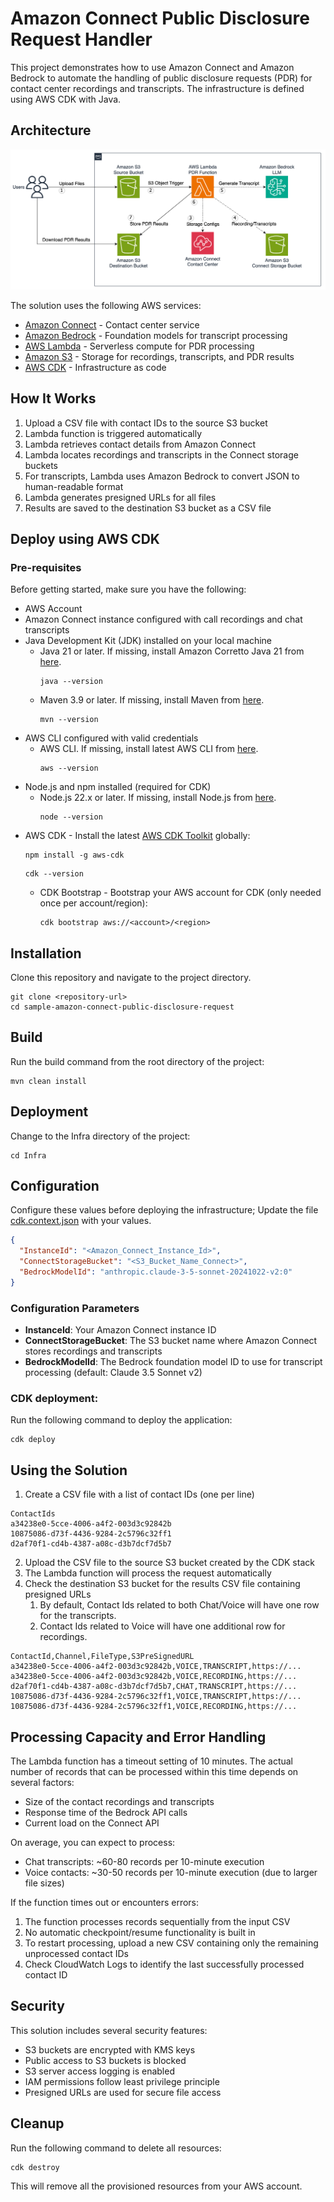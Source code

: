 # Amazon Connect Public Disclosure Request Handler

This project demonstrates how to use Amazon Connect and Amazon Bedrock to automate the handling of public disclosure
requests (PDR) for contact center recordings and transcripts. The infrastructure is defined using AWS CDK with Java.

## Architecture

![Architecture Diagram](images/sample-amazon-connect-public-disclosure-request.png)

The solution uses the following AWS services:

- [Amazon Connect](https://docs.aws.amazon.com/connect/latest/adminguide/what-is-amazon-connect.html) - Contact center
  service
- [Amazon Bedrock](https://docs.aws.amazon.com/bedrock/latest/userguide/what-is-bedrock.html) - Foundation models for
  transcript processing
- [AWS Lambda](https://docs.aws.amazon.com/lambda/latest/dg/welcome.html) - Serverless compute for PDR processing
- [Amazon S3](https://docs.aws.amazon.com/AmazonS3/latest/userguide/Welcome.html) - Storage for recordings, transcripts,
  and PDR results
- [AWS CDK](https://docs.aws.amazon.com/cdk/v2/guide/home.html) - Infrastructure as code

## How It Works

1. Upload a CSV file with contact IDs to the source S3 bucket
2. Lambda function is triggered automatically
3. Lambda retrieves contact details from Amazon Connect
4. Lambda locates recordings and transcripts in the Connect storage buckets
5. For transcripts, Lambda uses Amazon Bedrock to convert JSON to human-readable format
6. Lambda generates presigned URLs for all files
7. Results are saved to the destination S3 bucket as a CSV file

## Deploy using AWS CDK

### Pre-requisites

Before getting started, make sure you have the following:

- AWS Account
- Amazon Connect instance configured with call recordings and chat transcripts
- Java Development Kit (JDK) installed on your local machine
    - Java 21 or later. If missing, install Amazon Corretto Java 21
      from [here](https://docs.aws.amazon.com/corretto/latest/corretto-21-ug/what-is-corretto-21.html).
      ```shell
      java --version
      ```
    - Maven 3.9 or later. If missing, install Maven from [here](https://maven.apache.org/download.cgi).
      ```shell
      mvn --version
      ```
- AWS CLI configured with valid credentials
    - AWS CLI. If missing, install latest AWS CLI
      from [here](https://docs.aws.amazon.com/cli/latest/userguide/install-cliv2.html).
      ```shell
      aws --version
      ```
- Node.js and npm installed (required for CDK)
    - Node.js 22.x or later. If missing, install Node.js from [here](https://nodejs.org/en/download/).
      ```shell
      node --version
      ```
- AWS CDK - Install the latest [AWS CDK Toolkit](https://docs.aws.amazon.com/cdk/v2/guide/cli.html) globally:
  ```shell
  npm install -g aws-cdk
  ```
  ```shell
  cdk --version
  ```
    - CDK Bootstrap - Bootstrap your AWS account for CDK (only needed once per account/region):
      ```shell
      cdk bootstrap aws://<account>/<region>
      ```

## Installation

Clone this repository and navigate to the project directory.

```shell
git clone <repository-url>
cd sample-amazon-connect-public-disclosure-request
```

## Build

Run the build command from the root directory of the project:

```shell
mvn clean install
```

## Deployment

Change to the Infra directory of the project:

```shell
cd Infra
```

## Configuration

Configure these values before deploying the infrastructure; Update the file [cdk.context.json](./Infra/cdk.context.json)
with your values.

```json
{
  "InstanceId": "<Amazon_Connect_Instance_Id>",
  "ConnectStorageBucket": "<S3_Bucket_Name_Connect>",
  "BedrockModelId": "anthropic.claude-3-5-sonnet-20241022-v2:0"
}
```

### Configuration Parameters

- **InstanceId**: Your Amazon Connect instance ID
- **ConnectStorageBucket**: The S3 bucket name where Amazon Connect stores recordings and transcripts
- **BedrockModelId**: The Bedrock foundation model ID to use for transcript processing (default: Claude 3.5 Sonnet v2)

### CDK deployment:

Run the following command to deploy the application:

```shell
cdk deploy
```

## Using the Solution

1. Create a CSV file with a list of contact IDs (one per line)

```csv
ContactIds
a34238e0-5cce-4006-a4f2-003d3c92842b
10875086-d73f-4436-9284-2c5796c32ff1
d2af70f1-cd4b-4387-a08c-d3b7dcf7d5b7
```

2. Upload the CSV file to the source S3 bucket created by the CDK stack
3. The Lambda function will process the request automatically
4. Check the destination S3 bucket for the results CSV file containing presigned URLs
    1. By default, Contact Ids related to both Chat/Voice will have one row for the transcripts.
    2. Contact Ids related to Voice will have one additional row for recordings.

```csv
ContactId,Channel,FileType,S3PreSignedURL
a34238e0-5cce-4006-a4f2-003d3c92842b,VOICE,TRANSCRIPT,https://...
a34238e0-5cce-4006-a4f2-003d3c92842b,VOICE,RECORDING,https://...
d2af70f1-cd4b-4387-a08c-d3b7dcf7d5b7,CHAT,TRANSCRIPT,https://...
10875086-d73f-4436-9284-2c5796c32ff1,VOICE,TRANSCRIPT,https://...
10875086-d73f-4436-9284-2c5796c32ff1,VOICE,RECORDING,https://...
```

## Processing Capacity and Error Handling

The Lambda function has a timeout setting of 10 minutes. The actual number of records that can be processed within this time depends on several factors:

- Size of the contact recordings and transcripts
- Response time of the Bedrock API calls
- Current load on the Connect API

On average, you can expect to process:
- Chat transcripts: ~60-80 records per 10-minute execution
- Voice contacts: ~30-50 records per 10-minute execution (due to larger file sizes)

If the function times out or encounters errors:

1. The function processes records sequentially from the input CSV
2. No automatic checkpoint/resume functionality is built in
3. To restart processing, upload a new CSV containing only the remaining unprocessed contact IDs
4. Check CloudWatch Logs to identify the last successfully processed contact ID

## Security

This solution includes several security features:

- S3 buckets are encrypted with KMS keys
- Public access to S3 buckets is blocked
- S3 server access logging is enabled
- IAM permissions follow least privilege principle
- Presigned URLs are used for secure file access

## Cleanup

Run the following command to delete all resources:

```shell
cdk destroy
```

This will remove all the provisioned resources from your AWS account.